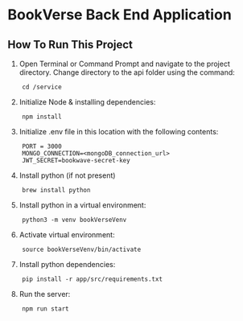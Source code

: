 # BookVerse Back End Application

## How To Run This Project
1. Open Terminal or Command Prompt and navigate to the project directory. Change directory to the api folder using the command:
```
    cd /service
```
2. Initialize Node & installing dependencies:
```
    npm install
```
3. Initialize .env file in this location with the following contents:
```
    PORT = 3000
    MONGO_CONNECTION=<mongoDB_connection_url>
    JWT_SECRET=bookwave-secret-key
```
4. Install python (if not present)
```
    brew install python
```
5. Install python in a virtual environment:
```
    python3 -m venv bookVerseVenv
```
6. Activate virtual environment:
```
    source bookVerseVenv/bin/activate
```
7. Install python dependencies:
```
    pip install -r app/src/requirements.txt
```
8. Run the server:
```
    npm run start
```